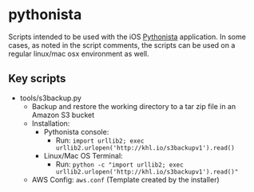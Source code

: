 # pythonista

Scripts intended to be used with the iOS [Pythonista](http://omz-software.com/pythonista/) application. In some cases, as noted in the script comments, the scripts can be used on a regular linux/mac osx environment as well.

## Key scripts

- tools/s3backup.py
  - Backup and restore the working directory to a tar zip file in an Amazon S3 bucket
  - Installation:
    - Pythonista console:
      - Run: `import urllib2; exec urllib2.urlopen('http://khl.io/s3backupv1').read()`
    - Linux/Mac OS Terminal:
      - Run: `python -c "import urllib2; exec urllib2.urlopen('http://khl.io/s3backupv1').read()"`
  - AWS Config: `aws.conf` (Template created by the installer)
